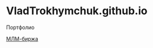 # VladTrokhymchuk.github.io
Портфолио

[МЛМ-биржа](https://vladtrokhymchuk.github.io/lesson_12/"МЛМ-биржа")
